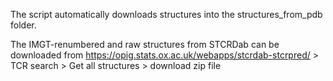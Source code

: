 The script automatically downloads structures into the structures_from_pdb folder.

The IMGT-renumbered and raw structures from STCRDab can be downloaded from https://opig.stats.ox.ac.uk/webapps/stcrdab-stcrpred/ > TCR search > Get all structures > download zip file